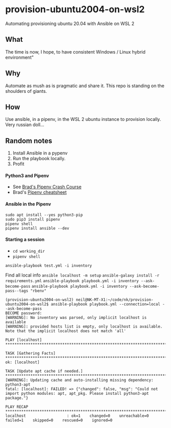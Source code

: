# provision-ubuntu2004-on-wsl2

Automating provisioning ubuntu 20.04 with Ansible on WSL 2

## What

The time is now, I hope, to have consistent Windows / Linux hybrid environment"

## Why

Automate as mush as is pragmatic and share it. This repo is standing on the shoulders of giants.

## How

Use ansible, in a pipenv, in the WSL 2 ubuntu instance to provision locally. Very russian doll...

## Random notes

1. Install Ansible in a pypenv
1. Run the playbook locally.
1. Profit

#### Python3 and Pipenv

- See [Brad's Pipenv Crash Course](https://youtu.be/6Qmnh5C4Pmo)
- Brad's [Pipenv cheatsheet](https://gist.github.com/bradtraversy/c70a93d6536ed63786c434707b898d55)

#### Ansible in the Pipenv

`sudo apt install --yes python3-pip`  
`sudo pip3 install pipenv`  
`pipenv shell`  
`pipenv install ansible --dev`  

#### Starting a session

- `cd working_dir`
- `pipenv shell`

`ansible-playbook test.yml -i inventory`

Find all local info
`ansible localhost -m setup`
`ansible-galaxy install -r requirements.yml`
`ansible-playbook playbook.yml -i inventory --ask-become-pass`
`ansible-playbook playbook.yml -i inventory --ask-become-pass--tags "rbenv"`

```
(provision-ubuntu2004-on-wsl2) neil@NK-MT-X1:~/code/nk/provision-ubuntu2004-on-wsl2$ ansible-playbook playbook.yml --connection=local --ask-become-pass
BECOME password: 
[WARNING]: No inventory was parsed, only implicit localhost is available
[WARNING]: provided hosts list is empty, only localhost is available. Note that the implicit localhost does not match 'all'

PLAY [localhost] ************************************************************************************************************************************

TASK [Gathering Facts] ******************************************************************************************************************************
ok: [localhost]

TASK [Update apt cache if needed.] ******************************************************************************************************************
[WARNING]: Updating cache and auto-installing missing dependency: python3-apt
fatal: [localhost]: FAILED! => {"changed": false, "msg": "Could not import python modules: apt, apt_pkg. Please install python3-apt package."}

PLAY RECAP ******************************************************************************************************************************************
localhost                  : ok=1    changed=0    unreachable=0    failed=1    skipped=0    rescued=0    ignored=0
```